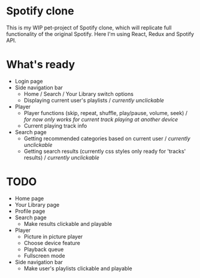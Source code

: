 # Spotify clone

This is my WIP pet-project of Spotify clone, which will replicate full functionality of the original Spotify.
Here I'm using React, Redux and Spotify API.

# What's ready
- Login page
- Side navigation bar
  - Home / Search / Your Library switch options
  - Displaying current user's playlists / *currently unclickable*
- Player
  - Player functions (skip, repeat, shuffle, play/pause, volume, seek) / *for now only works for current track playing at another device*
  - Current playing track info
- Search page
  - Getting recommended categories based on current user / *currently unclickable*
  - Getting search results (currently css styles only ready for 'tracks' results) / *currently unclickable*

# TODO
- Home page
- Your Library page
- Profile page
- Search page
  - Make results clickable and playable
- Player
  - Picture in picture player
  - Choose device feature
  - Playback queue
  - Fullscreen mode
- Side navigation bar
  - Make user's playlists clickable and playable
